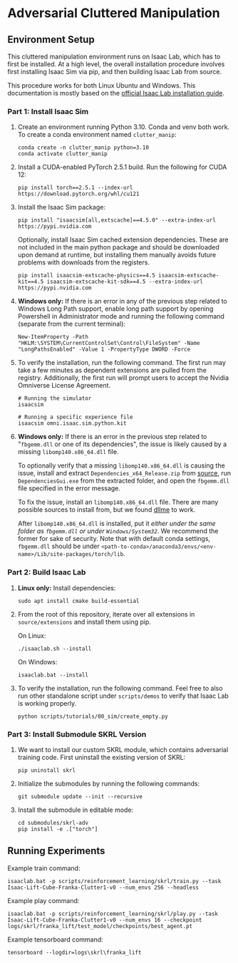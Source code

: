# Adversarial Cluttered Manipulation

## Environment Setup

This cluttered manipulation environment runs on Isaac Lab, which has to first be installed. At a high level, the overall installation procedure involves first installing Isaac Sim via pip, and then building Isaac Lab from source.

This procedure works for both Linux Ubuntu and Windows. This documentation is mostly based on the [official Isaac Lab installation guide](https://isaac-sim.github.io/IsaacLab/main/source/setup/installation/pip_installation.html).

### Part 1: Install Isaac Sim

1. Create an environment running Python 3.10. Conda and venv both work. To create a conda environment named `clutter_manip`: 

    ```
    conda create -n clutter_manip python=3.10
    conda activate clutter_manip
    ```

2. Install a CUDA-enabled PyTorch 2.5.1 build. Run the following for CUDA 12:

    ```
    pip install torch==2.5.1 --index-url https://download.pytorch.org/whl/cu121
    ```

3. Install the Isaac Sim package:

    ```
    pip install "isaacsim[all,extscache]==4.5.0" --extra-index-url https://pypi.nvidia.com
    ```

    Optionally, install Isaac Sim cached extension dependencies. These are not included in the main python package and should be downloaded upon demand at runtime, but installing them manually avoids future problems with downloads from the registers.

    ```
    pip install isaacsim-extscache-physics==4.5 isaacsim-extscache-kit==4.5 isaacsim-extscache-kit-sdk==4.5 --extra-index-url https://pypi.nvidia.com
    ```

4. **Windows only:** If there is an error in any of the previous step related to Windows Long Path support, enable long path support by opening Powershell in Administrator mode and running the following command (separate from the current terminal):

    ```
    New-ItemProperty -Path "HKLM:\SYSTEM\CurrentControlSet\Control\FileSystem" -Name "LongPathsEnabled" -Value 1 -PropertyType DWORD -Force
    ```

5. To verify the installation, run the following command. The first run may take a few minutes as dependent extensions are pulled from the registry. Additionally, the first run will prompt users to accept the Nvidia Omniverse License Agreement.

    ```
    # Running the simulator
    isaacsim

    # Running a specific experience file
    isaacsim omni.isaac.sim.python.kit
    ```

6. **Windows only:** If there is an error in the previous step related to "`fbgemm.dll` or one of its dependencies", the issue is likely caused by a missing `libomp140.x86_64.dll` file.

    To optionally verify that a missing `libomp140.x86_64.dll` is causing the issue, install and extract `Dependencies_x64_Release.zip` from [source](https://github.com/lucasg/Dependencies/releases), run `DependenciesGui.exe` from the extracted folder, and open the `fbgemm.dll` file specified in the error message.

    To fix the issue, install an `libomp140.x86_64.dll` file. There are many possible sources to install from, but we found [dllme](https://www.dllme.com/dll/files/libomp140_x86_64/versions) to work.
    
    After `libomp140.x86_64.dll` is installed, put it *either under the same folder as `fbgemm.dll` or under `Windows/System32`*. We recommend the former for sake of security. Note that with default conda settings, `fbgemm.dll` should be under `<path-to-conda>/anaconda3/envs/<env-name>/Lib/site-packages/torch/lib`.

### Part 2: Build Isaac Lab

1. **Linux only:** Install dependencies:

    ```
    sudo apt install cmake build-essential
    ```

2. From the root of this repository, iterate over all extensions in `source/extensions` and install them using pip.

    On Linux:
    ```
    ./isaaclab.sh --install
    ```

    On Windows:
    ```
    isaaclab.bat --install
    ```

3. To verify the installation, run the following command. Feel free to also run other standalone script under `scripts/demos` to verify that Isaac Lab is working properly.

    ```
    python scripts/tutorials/00_sim/create_empty.py
    ```

### Part 3: Install Submodule SKRL Version

1. We want to install our custom SKRL module, which contains adversarial training code. First uninstall the existing version of SKRL:

    ```
    pip uninstall skrl
    ```

2. Initialize the submodules by running the following commands:

    ```
    git submodule update --init --recursive
    ```

3. Install the submodule in editable mode:

    ```
    cd submodules/skrl-adv
    pip install -e .["torch"]
    ```
## Running Experiments

Example train command:

```
isaaclab.bat -p scripts/reinforcement_learning/skrl/train.py --task Isaac-Lift-Cube-Franka-Clutter1-v0 --num_envs 256 --headless
```

Example play command:

```
isaaclab.bat -p scripts/reinforcement_learning/skrl/play.py --task Isaac-Lift-Cube-Franka-Clutter1-v0 --num_envs 16 --checkpoint logs/skrl/franka_lift/test_model/checkpoints/best_agent.pt
```

Example tensorboard command:

```
tensorboard --logdir=logs\skrl\franka_lift
```
